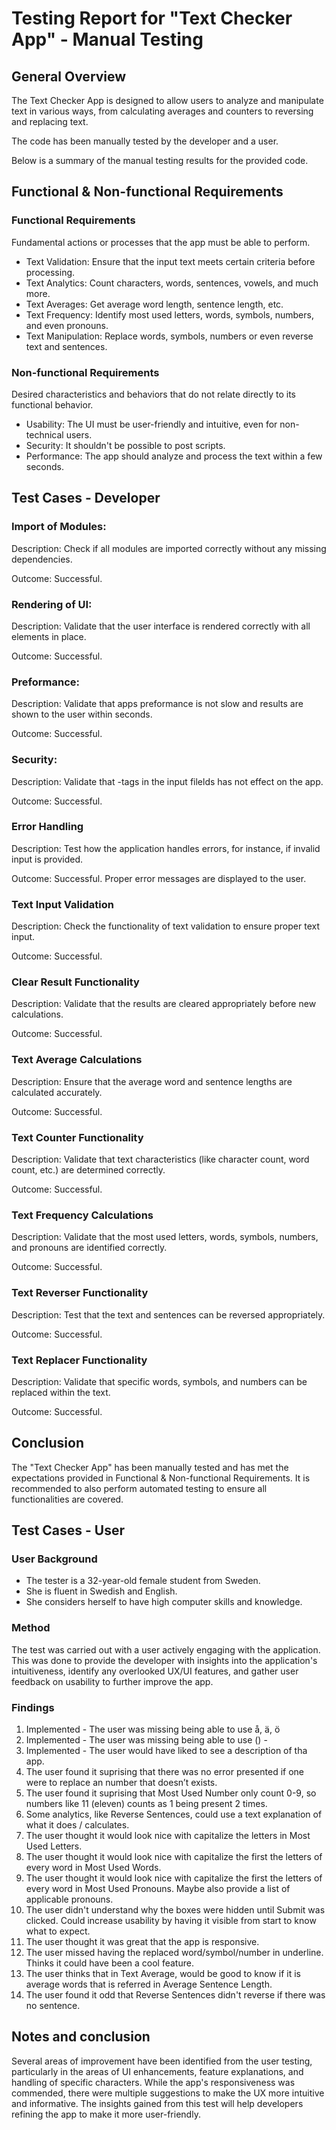 # Testing Report for "Text Checker App" - Manual Testing

## General Overview

The Text Checker App is designed to allow users to analyze and manipulate text in various ways, from calculating averages and counters to reversing and replacing text.

The code has been manually tested by the developer and a user.

Below is a summary of the manual testing results for the provided code.

## Functional & Non-functional Requirements

### Functional Requirements

Fundamental actions or processes that the app must be able to perform.

- Text Validation: Ensure that the input text meets certain criteria before processing.
- Text Analytics: Count characters, words, sentences, vowels, and much more.
- Text Averages: Get average word length, sentence length, etc.
- Text Frequency: Identify most used letters, words, symbols, numbers, and even pronouns.
- Text Manipulation: Replace words, symbols, numbers or even reverse text and sentences.

### Non-functional Requirements

Desired characteristics and behaviors that do not relate directly to its functional behavior.

- Usability: The UI must be user-friendly and intuitive, even for non-technical users.
- Security: It shouldn't be possible to post scripts.
- Performance: The app should analyze and process the text within a few seconds.

## Test Cases - Developer

### Import of Modules:

Description: Check if all modules are imported correctly without any missing dependencies.

Outcome: Successful.

### Rendering of UI:

Description: Validate that the user interface is rendered correctly with all elements in place.

Outcome: Successful.

### Preformance:

Description: Validate that apps preformance is not slow and results are shown to the user within seconds.

Outcome: Successful.

### Security:

Description: Validate that <script></script> -tags in the input filelds has not effect on the app.

Outcome: Successful.

### Error Handling

Description: Test how the application handles errors, for instance, if invalid input is provided.

Outcome: Successful. Proper error messages are displayed to the user.

### Text Input Validation

Description: Check the functionality of text validation to ensure proper text input.

Outcome: Successful.

### Clear Result Functionality

Description: Validate that the results are cleared appropriately before new calculations.

Outcome: Successful.

### Text Average Calculations

Description: Ensure that the average word and sentence lengths are calculated accurately.

Outcome: Successful.

### Text Counter Functionality

Description: Validate that text characteristics (like character count, word count, etc.) are determined correctly.

Outcome: Successful.

### Text Frequency Calculations

Description: Validate that the most used letters, words, symbols, numbers, and pronouns are identified correctly.

Outcome: Successful.

### Text Reverser Functionality

Description: Test that the text and sentences can be reversed appropriately.

Outcome: Successful.

### Text Replacer Functionality

Description: Validate that specific words, symbols, and numbers can be replaced within the text.

Outcome: Successful.

## Conclusion

The "Text Checker App" has been manually tested and has met the expectations provided in Functional & Non-functional Requirements. It is recommended to also perform automated testing to ensure all functionalities are covered.

## Test Cases - User

### User Background

- The tester is a 32-year-old female student from Sweden.
- She is fluent in Swedish and English.
- She considers herself to have high computer skills and knowledge.

### Method

The test was carried out with a user actively engaging with the application. This was done to provide the developer with insights into the application's intuitiveness, identify any overlooked UX/UI features, and gather user feedback on usability to further improve the app.

### Findings

1. Implemented - The user was missing being able to use å, ä, ö
2. Implemented - The user was missing being able to use () -
3. Implemented - The user would have liked to see a description of tha app.
4. The user found it suprising that there was no error presented if one were to replace an number that doesn’t exists.
5. The user found it suprising that Most Used Number only count 0-9, so numbers like 11 (eleven) counts as 1 being present 2 times.
6. Some analytics, like Reverse Sentences, could use a text explanation of what it does / calculates.
7. The user thought it would look nice with capitalize the letters in Most Used Letters.
8. The user thought it would look nice with capitalize the first the letters of every word in Most Used Words.
9. The user thought it would look nice with capitalize the first the letters of every word in Most Used Pronouns. Maybe also provide a list of applicable pronouns.
10. The user didn't understand why the boxes were hidden until Submit was clicked. Could increase usability by having it visible from start to know what to expect.
11. The user thought it was great that the app is responsive.
12. The user missed having the replaced word/symbol/number in underline. Thinks it could have been a cool feature.
13. The user thinks that in Text Average, would be good to know if it is average words that is referred in Average Sentence Length.
14. The user found it odd that Reverse Sentences didn't reverse if there was no sentence.

## Notes and conclusion

Several areas of improvement have been identified from the user testing, particularly in the areas of UI enhancements, feature explanations, and handling of specific characters. While the app's responsiveness was commended, there were multiple suggestions to make the UX more intuitive and informative. The insights gained from this test will help developers refining the app to make it more user-friendly.
